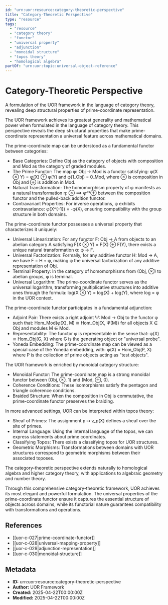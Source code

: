 ```yaml
---
id: "urn:uor:resource:category-theoretic-perspective"
title: "Category-Theoretic Perspective"
type: "resource"
tags:
  - "resource"
  - "category theory"
  - "functor"
  - "universal property"
  - "adjunction"
  - "monoidal structure"
  - "topos theory"
  - "homological algebra"
partOf: "urn:uor:topic:universal-object-reference"
---
```


# Category-Theoretic Perspective

A formulation of the UOR framework in the language of category theory, revealing deep structural properties of prime-coordinate representation.

The UOR framework achieves its greatest generality and mathematical power when formulated in the language of category theory. This perspective reveals the deep structural properties that make prime-coordinate representation a universal feature across mathematical domains.

The prime-coordinate map can be understood as a fundamental functor between categories:

- Base Categories: Define Obj as the category of objects with composition and Mod as the category of graded modules.
- The Prime Functor: The map φ: Obj → Mod is a functor satisfying: φ(X ⊗ Y) = φ(X) ⊕ φ(Y) and φ(1_Obj) = 0_Mod, where ⊗ is composition in Obj and ⊕ is addition in Mod.
- Natural Transformation: The homomorphism property of φ manifests as a natural transformation η: ⊗ ⟹ φ^*⊕ between the composition functor and the pulled-back addition functor.
- Contravariant Properties: For inverse operations, φ exhibits contravariance: φ(X^{-1}) = -φ(X), ensuring compatibility with the group structure in both domains.

The prime-coordinate functor possesses a universal property that characterizes it uniquely:

- Universal Linearization: For any functor F: Obj → A from objects to an abelian category A satisfying F(X ⊗ Y) = F(X) ⊕ F(Y), there exists a unique natural transformation α: φ → F.
- Universal Factorization: Formally, for any additive functor H: Mod → A, we have F = H ∘ φ, making φ the universal factorization of any additive representation of Obj.
- Terminal Property: In the category of homomorphisms from (Obj, ⊗) to abelian groups, φ is terminal.
- Universal Logarithm: The prime-coordinate functor serves as the universal logarithm, transforming multiplicative structures into additive ones through the formula: log(X ⊗ Y) = log(X) + log(Y), where log = φ in the UOR context.

The prime-coordinate functor participates in a fundamental adjunction:

- Adjoint Pair: There exists a right adjoint Ψ: Mod → Obj to the functor φ such that: Hom_Mod(φ(X), M) ≅ Hom_Obj(X, Ψ(M)) for all objects X ∈ Obj and modules M ∈ Mod.
- Representability: The functor φ is representable in the sense that: φ(X) ≅ Hom_Obj(G, X) where G is the generating object or "universal probe".
- Yoneda Embedding: The prime-coordinate map can be viewed as a special case of the Yoneda embedding, with: φ(X) = Hom_Obj(P, X) where P is the collection of prime objects acting as "test objects".

The UOR framework is enriched by monoidal category structure:

- Monoidal Functor: The prime-coordinate map is a strong monoidal functor between (Obj, ⊗, 1) and (Mod, ⊕, 0).
- Coherence Conditions: These isomorphisms satisfy the pentagon and triangle coherence conditions.
- Braided Structure: When the composition in Obj is commutative, the prime-coordinate functor preserves the braiding.

In more advanced settings, UOR can be interpreted within topos theory:

- Sheaf of Primes: The assignment p ↦ v_p(X) defines a sheaf over the site of primes.
- Internal Language: Using the internal language of the topos, we can express statements about prime coordinates.
- Classifying Topos: There exists a classifying topos for UOR structures.
- Geometric Morphisms: Transformations between domains with UOR structures correspond to geometric morphisms between their associated toposes.

The category-theoretic perspective extends naturally to homological algebra and higher category theory, with applications to algebraic geometry and number theory.

Through this comprehensive category-theoretic framework, UOR achieves its most elegant and powerful formulation. The universal properties of the prime-coordinate functor ensure it captures the essential structure of objects across domains, while its functorial nature guarantees compatibility with transformations and operations.

## References

- [[uor-c-027|prime-coordinate-functor]]
- [[uor-c-028|universal-mapping-property]]
- [[uor-c-029|adjunction-representation]]
- [[uor-c-030|monoidal-structure]]

## Metadata

- **ID:** urn:uor:resource:category-theoretic-perspective
- **Author:** UOR Framework
- **Created:** 2025-04-22T00:00:00Z
- **Modified:** 2025-04-22T00:00:00Z
